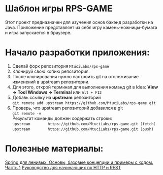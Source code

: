 Шаблон игры RPS-GAME
================
Этот проект предназначен для изучения основ бэкэнд разработки на Java. Приложение представляет из себя игру камень-ножницы-бумага и игра запускается в браузере. 

Начало разработки приложения:
================
1. Сделай форк репозитория `MtuciLabs/rps-game`
2. Клонируй свою копию репозитория.
3. После клонирования нужно настроить git на отслеживание изменений в upstream репозитории.
4. Для этого, открой терминал для выполнения команд git в Idea: **View -> Tool Windows -> Terminal** или `Alt + F12`<br>
5. Добавь ссылку на **upstream** репозиторий<br>
`git remote add upstream https://github.com/MtuciLabs/rps-game.git`<br>
3. Проверь, что upstream репозиторий добавился в git<br>
`git remote -v`<br>
Результат команды должен содержать строки:<br>
`upstream        https://github.com/MtuciLabs/rps-game.git (fetch)`<br>
`upstream        https://github.com/MtuciLabs/rps-game.git (push)`<br>

Полезные материалы:
================
[Spring для ленивых. Основы, базовые концепции и примеры с кодом. Часть 1](https://javarush.ru/groups/posts/spring-framework-java-1)
[Руководство для начинающих по HTTP и REST](https://code.tutsplus.com/ru/tutorials/a-beginners-guide-to-http-and-rest--net-16340)<br>